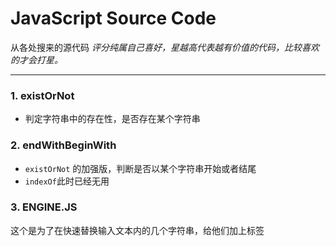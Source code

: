# JavaScript Source Code

从各处搜来的源代码
*评分纯属自己喜好，星越高代表越有价值的代码，比较喜欢的才会打星。*

---

### 1. existOrNot 
* 判定字符串中的存在性，是否存在某个字符串

### 2. endWithBeginWith
* ```existOrNot``` 的加强版，判断是否以某个字符串开始或者结尾 
* ```indexOf```此时已经无用
### 3. ENGINE.JS
这个是为了在快速替换输入文本内的几个字符串，给他们加上标签
